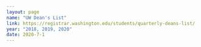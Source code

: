 ```yaml
---
layout: page
name: "UW Dean's List"
link: https://registrar.washington.edu/students/quarterly-deans-list/
year: "2018, 2019, 2020"
date: 2020-7-1
---
```


